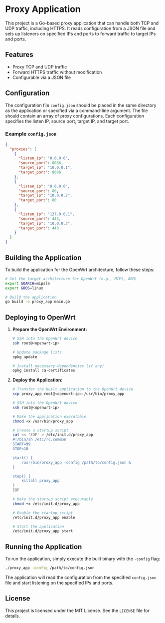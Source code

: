 
# Proxy Application

This project is a Go-based proxy application that can handle both TCP and UDP traffic, including HTTPS. It reads configuration from a JSON file and sets up listeners on specified IPs and ports to forward traffic to target IPs and ports.

## Features

- Proxy TCP and UDP traffic
- Forward HTTPS traffic without modification
- Configurable via a JSON file

## Configuration

The configuration file `config.json` should be placed in the same directory as the application or specified via a command-line argument. The file should contain an array of proxy configurations. Each configuration specifies the listen IP, source port, target IP, and target port.

### Example `config.json`

```json
{
  "proxies": [
    {
      "listen_ip": "0.0.0.0",
      "source_port": 8086,
      "target_ip": "10.0.0.1",
      "target_port": 8086
    },
    {
      "listen_ip": "0.0.0.0",
      "source_port": 80,
      "target_ip": "10.0.0.2",
      "target_port": 80
    },
    {
      "listen_ip": "127.0.0.1",
      "source_port": 443,
      "target_ip": "10.0.0.3",
      "target_port": 443
    }
  ]
}
```

## Building the Application

To build the application for the OpenWrt architecture, follow these steps:

```sh
# Set the target architecture for OpenWrt (e.g., MIPS, ARM)
export GOARCH=mipsle
export GOOS=linux

# Build the application
go build -o proxy_app main.go
```

## Deploying to OpenWrt

1. **Prepare the OpenWrt Environment:**

    ```sh
    # SSH into the OpenWrt device
    ssh root@<openwrt-ip>

    # Update package lists
    opkg update

    # Install necessary dependencies (if any)
    opkg install ca-certificates
    ```

2. **Deploy the Application:**

    ```sh
    # Transfer the built application to the OpenWrt device
    scp proxy_app root@<openwrt-ip>:/usr/bin/proxy_app

    # SSH into the OpenWrt device
    ssh root@<openwrt-ip>

    # Make the application executable
    chmod +x /usr/bin/proxy_app

    # Create a startup script
    cat << 'EOF' > /etc/init.d/proxy_app
    #!/bin/sh /etc/rc.common
    START=99
    STOP=10

    start() {
        /usr/bin/proxy_app -config /path/to/config.json &
    }

    stop() {
        killall proxy_app
    }
    EOF

    # Make the startup script executable
    chmod +x /etc/init.d/proxy_app

    # Enable the startup script
    /etc/init.d/proxy_app enable

    # Start the application
    /etc/init.d/proxy_app start
    ```

## Running the Application

To run the application, simply execute the built binary with the `-config` flag:

```sh
./proxy_app -config /path/to/config.json
```

The application will read the configuration from the specified `config.json` file and start listening on the specified IPs and ports.

## License

This project is licensed under the MIT License. See the `LICENSE` file for details.
 